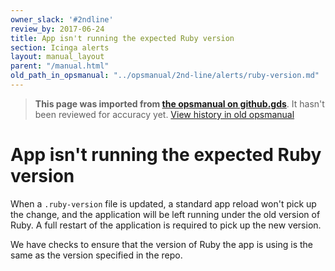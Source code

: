 ```yaml
---
owner_slack: '#2ndline'
review_by: 2017-06-24
title: App isn't running the expected Ruby version
section: Icinga alerts
layout: manual_layout
parent: "/manual.html"
old_path_in_opsmanual: "../opsmanual/2nd-line/alerts/ruby-version.md"
---
```




> **This page was imported from [the opsmanual on github.gds](https://github.gds/gds/opsmanual)**.
It hasn't been reviewed for accuracy yet.
[View history in old opsmanual](https://github.gds/gds/opsmanual/tree/master/2nd-line/alerts/ruby-version.md)


# App isn't running the expected Ruby version

When a `.ruby-version` file is updated, a standard app reload won't pick
up the change, and the application will be left running under the old
version of Ruby. A full restart of the application is required to pick
up the new version.

We have checks to ensure that the version of Ruby the app is using is
the same as the version specified in the repo.
